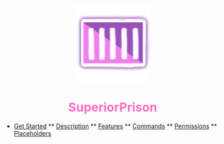 <center>
  <a style="color: black; text-decoration: none;" href="/#/superiorprison/">
    <img src="./images/superiorprison-icon.png" width=35%>
    <h1 style="color: #ff6bc2;">SuperiorPrison</h1>
  </a>
</center>

* [Get Started](superiorprison/)
** [Description](superiorprison/?id=description)
** [Features](superiorprison/?id=features)
** [Commands](superiorprison/?id=commands)
** [Permissions](superiorprison/?id=permissions)
** [Placeholders](superiorprison/?id=placeholders)